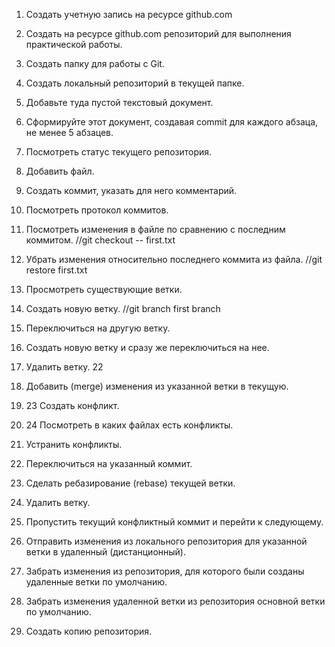 1. Создать учетную запись на ресурсе github.com


2. Создать на ресурсе github.com репозиторий для выполнения практической работы.


3. Создать папку для работы с Git.


4. Создать локальный репозиторий в текущей папке.


5. Добавьте туда пустой текстовый документ.


6. Сформируйте этот документ, создавая commit для каждого абзаца, не менее 5 абзацев.


7. Посмотреть статус текущего репозитория.


8. Добавить файл.


9. Создать коммит, указать для него комментарий.


10. Посмотреть протокол коммитов.


11. Посмотреть изменения в файле по сравнению с последним коммитом.
//git checkout -- first.txt

12. Убрать изменения относительно последнего коммита из файла.
//git restore first.txt

13. Просмотреть существующие ветки.


14. Создать новую ветку.
//git branch first branch

15. Переключиться на другую ветку.


16. Создать новую ветку и сразу же переключиться на нее.


17. Удалить ветку.
22

18. Добавить (merge) изменения из указанной ветки в текущую.


19. 23 Создать конфликт.


20. 24 Посмотреть в каких файлах есть конфликты.


21. Устранить конфликты.


22. Переключиться на указанный коммит.


23. Сделать ребазирование (rebase) текущей ветки.


24. Удалить ветку.


25. Пропустить текущий конфликтный коммит и перейти к следующему.


26. Отправить изменения из локального репозитория для указанной ветки в удаленный (дистанционный).


27. Забрать изменения из репозитория, для которого были созданы удаленные ветки по умолчанию.


28. Забрать изменения удаленной ветки из репозитория основной ветки по умолчанию.


29. Создать копию репозитория.


